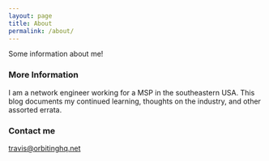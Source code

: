 ```yaml
---
layout: page
title: About
permalink: /about/
---
```


Some information about me!

### More Information

I am a network engineer working for a MSP in the southeastern USA. This blog documents my continued learning, thoughts on the industry, and other assorted errata.

### Contact me

[travis@orbitinghq.net](mailto:travis@orbitinghq.net)